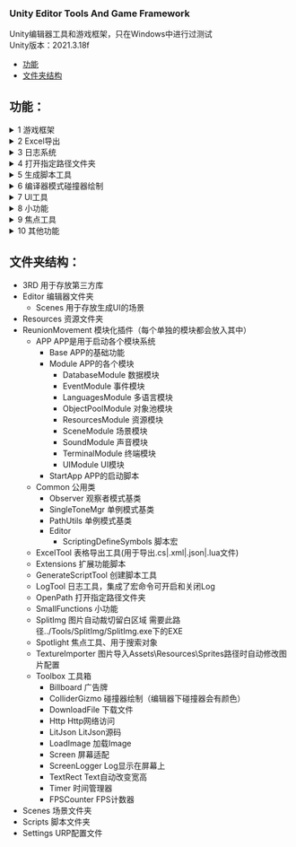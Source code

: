 ### Unity Editor Tools And Game Framework
Unity编辑器工具和游戏框架，只在Windows中进行过测试<br>
Unity版本：2021.3.18f<br>

- [功能](#Function)
- [文件夹结构](#FolderStructure)

## 功能：<a name="Function"></a>
<details>
<summary>1 游戏框架</summary>
<br>
其中包含了以下模块<br>
- 数据模块<br>
- 事件模块<br>
- 多语言模块<br>
- 对象池模块<br>
- 资源模块<br>
- 场景模块<br>
- 声音模块<br>
- 终端模块<br>
- UI模块<br>
<br>
</details>
<details>
  
<summary>2 Excel导出</summary>
<br>
在指定的表格中的数据可以保存为以下格式文件<br>
- .cs<br>
- .xml<br>
- .json<br>
- lua<br>
<br>

![inspector](https://github.com/JackeAstray/EditorTools/blob/main/Screenshot/%E5%B1%8F%E5%B9%95%E6%88%AA%E5%9B%BE%202023-09-11%20130523.png)
</details>

<details>
<summary>3 日志系统</summary>
<br>
  
![inspector](https://github.com/JackeAstray/EditorTools/blob/main/Screenshot/%E5%B1%8F%E5%B9%95%E6%88%AA%E5%9B%BE%202023-09-11%20130502.png)<br>
<br>
开启宏之后输入以下代码就可以使用，关闭宏之后日志就不会输出<br>
<br>
```csharp
Log.Debug("Hello Word");
Log.Info("Hello Word");
Log.Warning("Hello Word");
Log.Error("Hello Word");
Log.Fatal("Hello Word");
```
</details>

<details>
<summary>4 打开指定路径文件夹</summary>
<br>
该功能用于打开Unity的一些路径<br>
<br>
  
![inspector](https://github.com/JackeAstray/EditorTools/blob/main/Screenshot/%E5%B1%8F%E5%B9%95%E6%88%AA%E5%9B%BE%202023-09-11%20130517.png)
</details>

<details>
<summary>5 生成脚本工具</summary>
<br>
生成脚本工具使用说明<br>
1、输入要生成类的名称<br>
2、选择要生成的模板<br>
3、点击创建脚本即可<br>
【ReunionMovement\Editor\Resources\Txt】该路径用于存放模板<br>
<br>
  
![inspector](https://github.com/JackeAstray/EditorTools/blob/main/Screenshot/%E5%B1%8F%E5%B9%95%E6%88%AA%E5%9B%BE%202023-09-11%20130428.png)

</details>

<details>
<summary>6 编译器模式碰撞器绘制</summary>
<br>
启用PHYSICS宏（一般只用这个），后在编辑器视图可以看见碰撞器范围<br>
<br>

![inspector](https://github.com/JackeAstray/EditorTools/blob/main/Screenshot/%E5%B1%8F%E5%B9%95%E6%88%AA%E5%9B%BE%202023-09-11%20130511.png)
</details>

<details>
<summary>7 UI工具</summary>
<br>
UI工具使用说明<br>
1、输入要生成类的名称<br>
2、点击创建场景（创建的场景后缀为UIPlane的对象就是UI）<br>
2、点击创建脚本（创建一个UI类用于管理UI）<br>
3、点击绑定脚本（将创建的UI脚本绑定到UI上）<br>
4、将当前场景中的UI导出为预制体（该项在编辑完UI后，点击一次就可以将UI导出到指定路径，替换掉老的UI）<br>
<br>
  
![inspector](https://github.com/JackeAstray/EditorTools/blob/main/Screenshot/%E5%B1%8F%E5%B9%95%E6%88%AA%E5%9B%BE%202023-09-11%20130414.png)
</details>

<details>
<summary>8 小功能</summary>
<br>
包含的功能有给场景添加屏幕日志、给场景添加FPS、给场景选中的对象添加多语言用脚本、场景切换、修改版本号<br>
<br>

![inspector](https://github.com/JackeAstray/EditorTools/blob/main/Screenshot/%E5%B1%8F%E5%B9%95%E6%88%AA%E5%9B%BE%202023-09-11%20130336.png)
</details>

<details>
<summary>9 焦点工具</summary>
<br>
查找资源并将该资源设为焦点 快捷键Control + L<br>
<br>
  
![inspector](https://github.com/JackeAstray/EditorTools/blob/main/Screenshot/%E5%B1%8F%E5%B9%95%E6%88%AA%E5%9B%BE%202023-09-11%20130454.png)
</details>

<details>
<summary>10 其他功能</summary>
1、广告牌<br>
2、屏幕适配<br>
3、屏幕LOG<br>
4、计时器<br>
5、FPS<br>
6、震动（ios、android用）<br>
7、图片首次导入到指定文件夹自动替换类型<br>
8、图片自动裁剪留白<br>
9、单例模式父类<br>
10、扩展功能<br>
 - AsyncOperationExtensions<br>
 - ColorExtensions<br>
 - ComponentExtensions<br>
 - EngineExtensions<br> 
 - EngineToolExtensions<br>
 - FindExtensions<br>
 - GameObjectExtensions<br>
 - ResourcesExtensions<br>
 - TransformExtensions<br>
 - Vector3Extensions<br>
</details>


## 文件夹结构：<a name="FolderStructure"></a>
- 3RD                   用于存放第三方库<br>
- Editor                编辑器文件夹<br>
  - Scenes              用于存放生成UI的场景<br>
- Resources             资源文件夹<br>
- ReunionMovement       模块化插件（每个单独的模块都会放入其中）<br>
  - APP                APP是用于启动各个模块系统<br>
    - Base            APP的基础功能<br>
    - Module          APP的各个模块<br>
      - DatabaseModule    数据模块<br>
      - EventModule       事件模块<br>
      - LanguagesModule   多语言模块<br>
      - ObjectPoolModule  对象池模块<br>
      - ResourcesModule   资源模块<br>
      - SceneModule       场景模块<br>
      - SoundModule       声音模块<br>
      - TerminalModule    终端模块<br>
      - UIModule          UI模块<br>
    - StartApp        APP的启动脚本<br>
  - Common             公用类<br>
    - Observer        观察者模式基类<br>
    - SingleToneMgr   单例模式基类<br>
    - PathUtils       单例模式基类<br>
    - Editor          <br>
      - ScriptingDefineSymbols  脚本宏<br>
  - ExcelTool          表格导出工具(用于导出.cs|.xml|.json|.lua文件)<br>
  - Extensions         扩展功能脚本<br>
  - GenerateScriptTool 创建脚本工具<br>
  - LogTool            日志工具，集成了宏命令可开启和关闭Log<br>
  - OpenPath           打开指定路径文件夹<br>
  - SmallFunctions     小功能<br>
  - SplitImg           图片自动裁切留白区域  需要此路径../Tools/SplitImg/SplitImg.exe下的EXE<br>
  - Spotlight          焦点工具、用于搜索对象<br>
  - TextureImporter    图片导入Assets\Resources\Sprites路径时自动修改图片配置<br>
  - Toolbox            工具箱<br>
    - Billboard       广告牌<br>
    - ColliderGizmo   碰撞器绘制（编辑器下碰撞器会有颜色）<br>
    - DownloadFile    下载文件<br>
    - Http            Http网络访问<br>
    - LitJson         LitJson源码<br>
    - LoadImage       加载Image<br>
    - Screen          屏幕适配<br>
    - ScreenLogger    Log显示在屏幕上<br>
    - TextRect        Text自动改变宽高<br>
    - Timer           时间管理器<br>
    - FPSCounter      FPS计数器<br>
- Scenes                场景文件夹<br>
- Scripts               脚本文件夹<br>
- Settings              URP配置文件<br>
